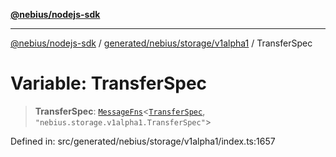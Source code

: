 [**@nebius/nodejs-sdk**](../../../../../README.md)

---

[@nebius/nodejs-sdk](../../../../../README.md) / [generated/nebius/storage/v1alpha1](../README.md) / TransferSpec

# Variable: TransferSpec

> **TransferSpec**: [`MessageFns`](../../../../../runtime/protos/core/interfaces/MessageFns.md)\<[`TransferSpec`](../interfaces/TransferSpec.md), `"nebius.storage.v1alpha1.TransferSpec"`\>

Defined in: src/generated/nebius/storage/v1alpha1/index.ts:1657

